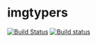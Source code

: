 # imgtypers

[![Build Status](https://travis-ci.org/kjunichi/imgtypers.svg?branch=master)](https://travis-ci.org/kjunichi/imgtypers)
[![Build status](https://ci.appveyor.com/api/projects/status/p2fukdoq3hci6kl9/branch/master?svg=true)](https://ci.appveyor.com/project/kjunichi/imgtypers/branch/master)

